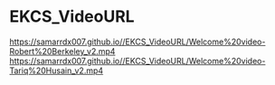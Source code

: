 # EKCS_VideoURL

https://samarrdx007.github.io//EKCS_VideoURL/Welcome%20video-Robert%20Berkeley_v2.mp4
https://samarrdx007.github.io//EKCS_VideoURL/Welcome%20video-Tariq%20Husain_v2.mp4
